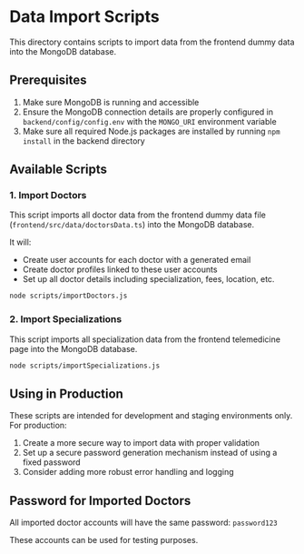 # Data Import Scripts

This directory contains scripts to import data from the frontend dummy data into the MongoDB database.

## Prerequisites

1. Make sure MongoDB is running and accessible
2. Ensure the MongoDB connection details are properly configured in `backend/config/config.env` with the `MONGO_URI` environment variable
3. Make sure all required Node.js packages are installed by running `npm install` in the backend directory

## Available Scripts

### 1. Import Doctors

This script imports all doctor data from the frontend dummy data file (`frontend/src/data/doctorsData.ts`) into the MongoDB database.

It will:
- Create user accounts for each doctor with a generated email
- Create doctor profiles linked to these user accounts
- Set up all doctor details including specialization, fees, location, etc.

```bash
node scripts/importDoctors.js
```

### 2. Import Specializations

This script imports all specialization data from the frontend telemedicine page into the MongoDB database.

```bash
node scripts/importSpecializations.js
```

## Using in Production

These scripts are intended for development and staging environments only. For production:

1. Create a more secure way to import data with proper validation
2. Set up a secure password generation mechanism instead of using a fixed password
3. Consider adding more robust error handling and logging

## Password for Imported Doctors

All imported doctor accounts will have the same password: `password123`

These accounts can be used for testing purposes. 
